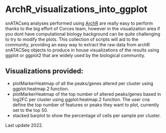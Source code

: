# ArchR_visualizations_into_ggplot

snATACseq analyses performed using [ArchR](https://www.archrproject.com) are really easy to perform thanks to the big effort of Corces team, however in the visualization area if you dont have computational biology background can be quite challenging to try to modify the plots. 
This collection of scripts will aid to the community, providing an easy way to extract the raw data from archR snATACSeq objects to produce in house visualizations of the results using ggplot or ggplot2 that are widely used by the biological community.

## Visualizations provided:
- plotMarkerHeatmap of all the peaks/genes altered per cluster using ggplot:heatmap.2 function. 
- plotMarkerHeatmap of the top number of altered peaks/genes based in log2FC per cluster using ggplot:heatmap.2 function. The user cna define the top number of features or peaks they want to plot, currently set to the top 50.
- stacked barplot to show the percentage of cells per sample per cluster.

Last update 2022.
